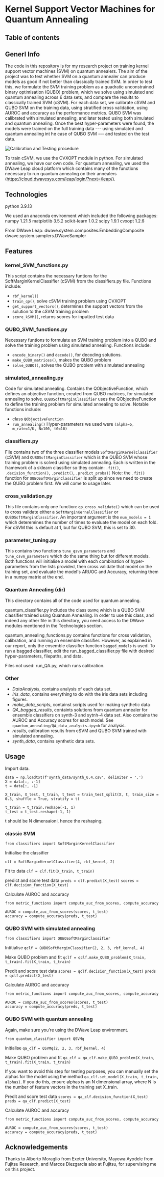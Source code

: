 # Kernel Support Vector Machines for Quantum Annealing

## Table of contents

## Generl Info

The code in this repository is for my research project on training kernel support vector machines (SVM) on quantum annealers. 
The aim of the project was to test whether SVM on a quantum annealer can produce models as good if not better than classically trained SVM.
In order to test this, we formulate the SVM training problem as a quadratic unconstrained binary optimisation (QUBO) problem, which we solve using simulated and quantum annealing across 6 data sets, and compare the results to classically trained SVM (cSVM).
For each data set, we calibrate cSVM and QUBO SVM on the training data, using stratified cross validation, using AUROC and accuracy as the performance metrics. 
QUBO SVM was calibrated with simulated annealing, and later tested using both simulated and quantum annealing.
Once the best hyper-parameters were found, the models were trained on the full training data --- using simulated and quantum annealing int he case of QUBO SVM --- and tested on the test data.

![Calibration and Testing procedure](./img/calibrationFlowChart.png)

To train cSVM, we use the CVXOPT module in python. For simulated annealing, we have our own code. For quantum annealing, we used the DWave Leap cloud platform which contains many of the functions necessary to run quantum annealing on their annealers (https://cloud.dwavesys.com/leap/login/?next=/leap/). 

## Technologies

python 3.9.13

We used an anaconda environment which included the following packages:
numpy 1.21.5
matplotlib 3.5.2
scikit-learn 1.0.2
scipy 1.9.1
cvxopt 1.2.6

From DWave Leap:
dwave.system.composites.EmbeddingComposite
dwave.system.samplers.DWaveSampler

## Features

### kernel_SVM_functions.py

This script contains the necessary funtions for the SoftMarginKernelClassifier (cSVM) from the classifiers.py file.
Functions include:
 - `rbf_kernel()`
 - `train_qp()`, solve cSVM training problem using CVXOPT
 - `get_support_vectors()`, determines the support vectors from the solution to the cSVM training problem
 - `score_kSVM()`, returns scores for inputted test data

### QUBO_SVM_functions.py

Necessary funtions to formulate an SVM training problem into a QUBO and solve the training problem using simulated annealing.
Functions include:
 - `encode_binary()` and `decode()`, for decoding solutions.
 - `make_QUBO_matrices()`, makes the QUBO problem
 - `solve_QUBO()`, solves the QUBO problem with simulated annealing

### simulated_annealing.py

Code for simulated annealing. Contains the QObjectiveFunction, which defines an objective function, created from QUBO matrices, for simulated annealing to solve. 
`QUBOSoftMarginClassifier` uses the QObjectiveFunction to define the training problem for simulated annealing to solve.
Notable functions include:
 - class `QObjectiveFunction`
 - `run_annealing()` Hyper-parameters we used were `(alpha=5, m_rate=1/K, N=100, t0=10)`

### classifiers.py

File contains two of the three classifier models `SoftMarginKernelClassifier` (cSVM) and `QUBOSoftMarginClassifier` which is the QUBO SVM whose training problem is solved using simulated annealing. 
Each is written in the framework of a sklearn classifier so they contain: `.fit()`, `.decision_function()`, `.predict()`, `.predict_proba()`
Note: the `.fit()` function for `QUBOSoftMarginClassifier` is split up since we need to create the QUBO problem first.
We will come to usage later.

### cross_validation.py

This file contains only one function: `qp_cross_validate()` which can be used to cross validate either a `SoftMarginKernelClassifier` or `QUBOSoftMarginClassifier`. 
An important argument is the `num_models = 1` which deteremines the number of times to evaluate the model on each fold. For cSVM this is default at 1, but for QUBO SVM, this is set to 30.

### parameter_tuning.py

This contains two functions `tune_qsvm_parameters` and `tune_csvm_parameters` which do the same thing but for different models. 
Both functions will initialise a model with each combination of hyper-parameters from the lists provided, then cross validate that model on the training set, and evaluate the model's ARUOC and Accuracy, returning them in a numpy matrix at the end. 


### Quantum Annealing (dir)

This directory contains all of the code used for quantum annealing. 

quantum_classifier.py includes the class `QSVMq` which is a QUBO SVM classifier trained using Quantum Annealing. In order to use this class, and indeed any other file in this directory, you need access to the DWave modules mentioned in the Technologies section. 

quantum_annealing_functions.py contains functions for cross validation, calibration, and running an ensemble classifier. However, as explained in our report, only the ensemble classifier function `bagged_models` is used. 
To run a bagged classifier, edit the run_bagged_classifier.py file with desired hyper-parameters, filepaths, and data. 

Files not used: run_QA.py, which runs calibration. 

### Other

 - *DataAnalysis*, contains analysis of each data set.
 - *iris_data*, contains everything to do with the iris data sets including figures.
 - *make_data_scripts*, containst scripts used for making synthetic data
 - *QA_bagged_results*, containts solutions from quantum annealer for ensemble classifiers on synth-3 and sytnh-4 data set. Also contains the AUROC and Accuracy scores for each model. See `quantum_annealing/QA_data_analysis.ipynb` for analysis.
 - *results*, calibration results from cSVM and QUBO SVM trained with simulated annealing.
 - *synth_data*, contains synthetic data sets.

## Usage

Import data.
```
data = np.loadtxt(f'synth_data/synth_0.4.csv', delimiter = ',')
X = data[:, :-1]
t = data[:, -1]

X_train, X_test, t_train, t_test = train_test_split(X, t, train_size = 0.3, shuffle = True, stratify = t)

t_train = t_train.reshape(-1, 1)
t_test = t_test.reshape(-1, 1)

```
t should be N dimensaionl, hence the reshaping.

### classic SVM

`from classifiers import SoftMarginKernelClassifier`

Initialise the classifier

`clf = SoftMarginKernelClassifier(4, rbf_kernel, 2)`

Fit to data
`clf = clf.fit(X_train, t_train)`

predict and score test data
`preds = clf.predict(X_test)`
`scores = clf.decision_function(X_test)`

Calculate AUROC and accuracy
```
from metric_functions import compute_auc_from_scores, compute_accuracy

AUROC = compute_auc_from_scores(scores, t_test)
accuracy = compute_accuracy(preds, t_test)
```

### QUBO SVM with simulated annealing

`from classifiers import QUBOSoftMarginClassifier`

Intitialise
`qclf = QUBOSoftMarginClassifier(2, 2, 3, rbf_kernel, 4)`

Make QUBO problem and fit
`qclf = qclf.make_QUBO_problem(X_train, t_train).fit(X_train, t_train)`

Predit and score test data
`scores = qclf.decision_function(X_test)`
`preds = qclf.predict(X_test)`

Calculate AUROC and accuracy
```
from metric_functions import compute_auc_from_scores, compute_accuracy

AUROC = compute_auc_from_scores(scores, t_test)
accuracy = compute_accuracy(preds, t_test)
```

### QUBO SVM with quantum annealing

Again, make sure you're using the DWave Leap environment.

`from quantum_classifier import QSVMq`

initialise
`qa_clf = QSVMq(2, 2, 3, rbf_kernel, 4)`

Make QUBO problem and fit
`qa_clf = qa_clf.make_QUBO_problem(X_train, t_train).fit(X_train, t_train)`

If you want to avoid this step for testing purposes, you can manually set the alphas for the model using the method `qa_clf.set_model(X_train, t_train, alphas)`.
If you do this, ensure alphas is an N dimensional array, where N is the number of feature vectors in the training set X_train.

Predit and score test data
`scores = qa_clf.decision_function(X_test)`
`preds = qa_clf.predict(X_test)`

Calculate AUROC and accuracy
```
from metric_functions import compute_auc_from_scores, compute_accuracy

AUROC = compute_auc_from_scores(scores, t_test)
accuracy = compute_accuracy(preds, t_test)
```

## Acknowledgements 

Thanks to Alberto Moraglio from Exeter University, Mayowa Ayodele from Fujitsu Research, and Marcos Diezgarcia also at Fujitsu, for supervising me on this project.